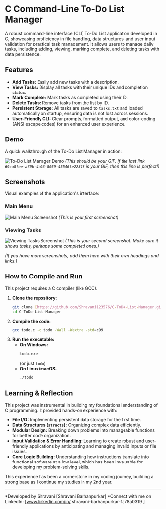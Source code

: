 # C Command-Line To-Do List Manager

A robust command-line interface (CLI) To-Do List application developed in C, showcasing proficiency in file handling, data structures, and user input validation for practical task management. It allows users to manage daily tasks, including adding, viewing, marking complete, and deleting tasks with data persistence.

## Features
* **Add Tasks:** Easily add new tasks with a description.
* **View Tasks:** Display all tasks with their unique IDs and completion status.
* **Mark Complete:** Mark tasks as completed using their ID.
* **Delete Tasks:** Remove tasks from the list by ID.
* **Persistent Storage:** All tasks are saved to `tasks.txt` and loaded automatically on startup, ensuring data is not lost across sessions.
* **User-Friendly CLI:** Clear prompts, formatted output, and color-coding (ANSI escape codes) for an enhanced user experience.

## Demo
A quick walkthrough of the To-Do List Manager in action:

![To-Do List Manager Demo](https://github.com/user-attachments/assets/69ca8fee-a70b-4a93-8059-45546fe22318)
*(This should be your GIF. If the last link `69ca8fee-a70b-4a93-8059-45546fe22318` is your GIF, then this line is perfect!)*

## Screenshots
Visual examples of the application's interface:

### Main Menu
![Main Menu Screenshot](https://github.com/user-attachments/assets/6d120e21-54a6-4e56-8f43-8b4ace892f37)
*(This is your first screenshot)*


### Viewing Tasks
![Viewing Tasks Screenshot](https://github.com/user-attachments/assets/4b863ce0-b7b6-43e9-8d75-1d1009b22d72)
*(This is your second screenshot. Make sure it shows tasks, perhaps some completed ones.)*

*(If you have more screenshots, add them here with their own headings and links.)*

## How to Compile and Run
This project requires a C compiler (like GCC).

1.  **Clone the repository:**
    ```bash
    git clone [https://github.com/Shravani123576/C-ToDo-List-Manager.git](https://github.com/Shravani123576/C-ToDo-List-Manager.git)
    cd C-ToDo-List-Manager
    ```
2.  **Compile the code:**
    ```bash
    gcc todo.c -o todo -Wall -Wextra -std=c99
    ```
3.  **Run the executable:**
    * **On Windows:**
        ```bash
        todo.exe
        ```
        (or just `todo`)
    * **On Linux/macOS:**
        ```bash
        ./todo
        ```

## Learning & Reflection
This project was instrumental in building my foundational understanding of C programming. It provided hands-on experience with:
* **File I/O:** Implementing persistent data storage for the first time.
* **Data Structures (`structs`):** Organizing complex data efficiently.
* **Modular Design:** Breaking down problems into manageable functions for better code organization.
* **Input Validation & Error Handling:** Learning to create robust and user-friendly applications by anticipating and managing invalid inputs or file issues.
* **Core Logic Building:** Understanding how instructions translate into functional software at a low level, which has been invaluable for developing my problem-solving skills.

This experience has been a cornerstone in my coding journey, building a strong base as I continue my studies in my 2nd year.

---
*Developed by Shravani [Shravani Barhanpurkar]
*Connect with me on LinkedIn: [www.linkedin.com/in/
shravani-barhanpurkar-1a78a0319
]
